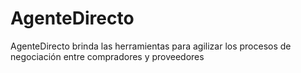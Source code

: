 # AgenteDirecto
AgenteDirecto brinda las herramientas para agilizar los procesos de negociación entre compradores y proveedores
